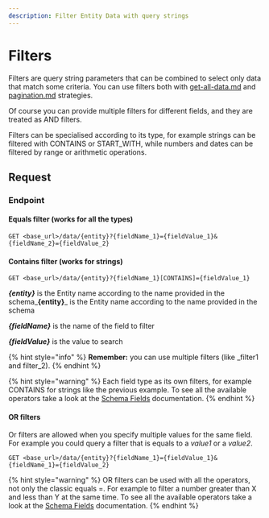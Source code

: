 ```yaml
---
description: Filter Entity Data with query strings
---
```


# Filters

Filters are query string parameters that can be combined to select only data that match some criteria. You can use filters both with [get-all-data.md](get-all-data.md "mention") and [pagination.md](pagination.md "mention") strategies.

Of course you can provide multiple filters for different fields, and they are treated as AND filters.

Filters can be specialised according to its type, for example strings can be filtered with CONTAINS or START\_WITH, while numbers and dates can be filtered by range or arithmetic operations.

## Request

### Endpoint

#### Equals filter (works for all the types)

```
GET <base_url>/data/{entity}?{fieldName_1}={fieldValue_1}&{fieldName_2}={fieldValue_2}
```

#### Contains filter (works for strings)

```
GET <base_url>/data/{entity}?{fieldName_1}[CONTAINS]={fieldValue_1}
```

_**{entity}**_ is the Entity name according to the name provided in the schema_**{entity}**_ is the Entity name according to the name provided in the schema

_**{fieldName}**_ is the name of the field to filter

_**{fieldValue}**_ is the value to search

{% hint style="info" %}
**Remember:** you can use multiple filters (like _filter1 and filter_2).
{% endhint %}

{% hint style="warning" %}
Each field type as its own filters, for example CONTAINS for strings like the previous example. To see all the available operators take a look at the [Schema Fields](../../the-schema-ddd/fields/) documentation.
{% endhint %}

#### OR filters

Or filters are allowed when you specify multiple values for the same field. For example you could query a filter that is equals to a _value1_ or a _value2_.&#x20;

```
GET <base_url>/data/{entity}?{fieldName_1}={fieldValue_1}&{fieldName_1}={fieldValue_2}
```

{% hint style="warning" %}
OR filters can be used with all the operators, not only the classic equals =. For example to filter a number greater than X and less than Y at the same time. To see all the available operators take a look at the [Schema Fields](../../the-schema-ddd/fields/) documentation.
{% endhint %}
